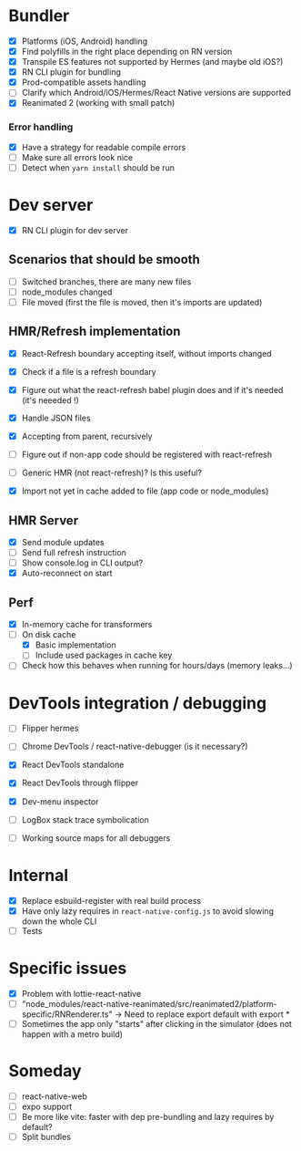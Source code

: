# Bundler

- [x] Platforms (iOS, Android) handling
- [x] Find polyfills in the right place depending on RN version
- [x] Transpile ES features not supported by Hermes (and maybe old iOS?)
- [x] RN CLI plugin for bundling
- [x] Prod-compatible assets handling
- [ ] Clarify which Android/iOS/Hermes/React Native versions are supported
- [x] Reanimated 2 (working with small patch)

### Error handling

- [x] Have a strategy for readable compile errors
- [ ] Make sure all errors look nice
- [ ] Detect when `yarn install` should be run

# Dev server

- [x] RN CLI plugin for dev server

## Scenarios that should be smooth

- [ ] Switched branches, there are many new files
- [ ] node_modules changed
- [ ] File moved (first the file is moved, then it's imports are updated)

## HMR/Refresh implementation

- [x] React-Refresh boundary accepting itself, without imports changed
- [x] Check if a file is a refresh boundary
- [x] Figure out what the react-refresh babel plugin does and if it's needed (it's neeeded !)
- [x] Handle JSON files
- [x] Accepting from parent, recursively
- [ ] Figure out if non-app code should be registered with react-refresh
- [ ] Generic HMR (not react-refresh)? Is this useful?

- [x] Import not yet in cache added to file (app code or node_modules)


## HMR Server

- [x] Send module updates
- [ ] Send full refresh instruction
- [ ] Show console.log in CLI output?
- [x] Auto-reconnect on start

## Perf

- [x] In-memory cache for transformers
- [ ] On disk cache
   - [x] Basic implementation
   - [ ] Include used packages in cache key

- [ ] Check how this behaves when running for hours/days (memory leaks...)

# DevTools integration / debugging

- [ ] Flipper hermes
- [ ] Chrome DevTools / react-native-debugger (is it necessary?)
- [x] React DevTools standalone
- [x] React DevTools through flipper
- [x] Dev-menu inspector

- [ ] LogBox stack trace symbolication
- [ ] Working source maps for all debuggers

# Internal

- [x] Replace esbuild-register with real build process
- [x] Have only lazy requires in `react-native-config.js` to avoid slowing down the whole CLI
- [ ] Tests

# Specific issues

- [x] Problem with lottie-react-native
- [ ] "node_modules/react-native-reanimated/src/reanimated2/platform-specific/RNRenderer.ts" -> Need to replace export default with export *
- [ ] Sometimes the app only "starts" after clicking in the simulator (does not happen with a metro build)

# Someday

- [ ] react-native-web
- [ ] expo support
- [ ] Be more like vite: faster with dep pre-bundling and lazy requires by default?
- [ ] Split bundles
